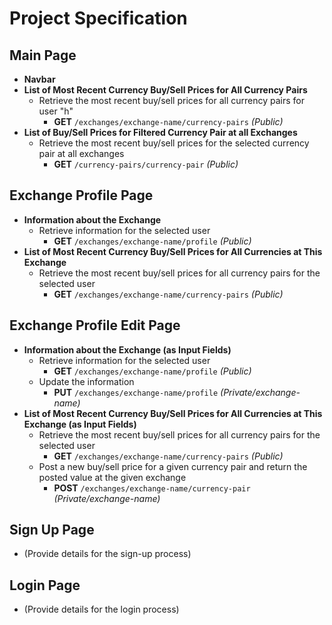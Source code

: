 # Project Specification

## Main Page

- **Navbar**
- **List of Most Recent Currency Buy/Sell Prices for All Currency Pairs**
  - Retrieve the most recent buy/sell prices for all currency pairs for user "h"
    - **GET** `/exchanges/exchange-name/currency-pairs` _(Public)_
- **List of Buy/Sell Prices for Filtered Currency Pair at all Exchanges**
  - Retrieve the most recent buy/sell prices for the selected currency pair at all exchanges
    - **GET** `/currency-pairs/currency-pair` _(Public)_

## Exchange Profile Page

- **Information about the Exchange**
  - Retrieve information for the selected user
    - **GET** `/exchanges/exchange-name/profile` _(Public)_
- **List of Most Recent Currency Buy/Sell Prices for All Currencies at This Exchange**
  - Retrieve the most recent buy/sell prices for all currency pairs for the selected user
    - **GET** `/exchanges/exchange-name/currency-pairs` _(Public)_

## Exchange Profile Edit Page

- **Information about the Exchange (as Input Fields)**
  - Retrieve information for the selected user
    - **GET** `/exchanges/exchange-name/profile` _(Public)_
  - Update the information
    - **PUT** `/exchanges/exchange-name/profile` _(Private/exchange-name)_
- **List of Most Recent Currency Buy/Sell Prices for All Currencies at This Exchange (as Input Fields)**
  - Retrieve the most recent buy/sell prices for all currency pairs for the selected user
    - **GET** `/exchanges/exchange-name/currency-pairs` _(Public)_
  - Post a new buy/sell price for a given currency pair and return the posted value at the given exchange
    - **POST** `/exchanges/exchange-name/currency-pair` _(Private/exchange-name)_

## Sign Up Page

- (Provide details for the sign-up process)

## Login Page

- (Provide details for the login process)
